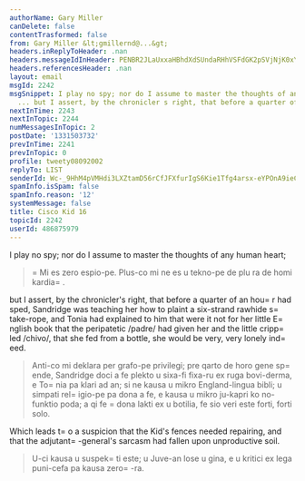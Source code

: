 ```yaml
---
authorName: Gary Miller
canDelete: false
contentTrasformed: false
from: Gary Miller &lt;gmillernd@...&gt;
headers.inReplyToHeader: .nan
headers.messageIdInHeader: PENBR2JLaUxxaHBhdXdSUndaRHhVSFdGK2pSVjNjK0xYVFhIVVZNLU1qYTI3b01UMHl3d0BtYWlsLmdtYWlsLmNvbT4=
headers.referencesHeader: .nan
layout: email
msgId: 2242
msgSnippet: I play no spy; nor do I assume to master the thoughts of any human heart;
  ... but I assert, by the chronicler s right, that before a quarter of an hour had
nextInTime: 2243
nextInTopic: 2244
numMessagesInTopic: 2
postDate: '1331503732'
prevInTime: 2241
prevInTopic: 0
profile: tweety08092002
replyTo: LIST
senderId: Wc-_9HhM4pVMHdi3LXZtamD56rCfJFXfurIgS6Kie1Tfg4arsx-eYPOnA9ieCcf-7WzRke9bRRXfvQwGA9qlcuzH01pxIF6N
spamInfo.isSpam: false
spamInfo.reason: '12'
systemMessage: false
title: Cisco Kid 16
topicId: 2242
userId: 486875979
---
```


I play no spy; nor do I assume to master the thoughts of any human heart;
>=
 Mi es zero espio-pe.  Plus-co mi ne es u tekno-pe de plu ra de homi kardia=
.

but I assert, by the chronicler's right, that before a quarter of an
hou=
r had sped, Sandridge was teaching her how to plaint a six-strand
rawhide s=
take-rope, and Tonia had explained to him that were it not
for her little E=
nglish book that the peripatetic /padre/ had given her
and the little cripp=
led /chivo/, that she fed from a bottle, she would
be very, very lonely ind=
eed.
> Anti-co mi deklara per grafo-pe privilegi; pre qarto de horo gene sp=
ende, Sandridge doci a fe plekto u sixa-fi fixa-ru ex ruga bovi-derma, e To=
nia pa klari ad an; si ne kausa u mikro England-lingua bibli; u simpati rel=
igio-pe pa dona a fe, e kausa u mikro ju-kapri ko no-funktio poda; a qi fe =
dona lakti ex u botilia, fe sio veri este forti, forti solo.

Which leads t=
o a suspicion that the Kid's fences needed repairing, and
that the adjutant=
-general's sarcasm had fallen upon unproductive soil.
> U-ci kausa u suspek=
ti este; u Juve-an lose u gina, e u kritici ex lega puni-cefa pa kausa zero=
-ra.

